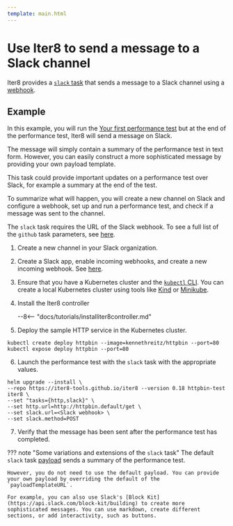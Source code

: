 ```yaml
---
template: main.html
---
```


# Use Iter8 to send a message to a Slack channel

Iter8 provides a [`slack` task](../../user-guide/tasks/slack.md)  that sends a message to a Slack channel using a [webhook](https://api.slack.com/messaging/webhooks).

## Example

In this example, you will run the [Your first performance test](../../getting-started/first-performance.md) but at the end of the performance test, Iter8 will send a message on Slack. 

The message will simply contain a summary of the performance test in text form. However, you can easily construct a more sophisticated message by providing your own payload template.

This task could provide important updates on a performance test over Slack, for example a summary at the end of the test.

To summarize what will happen, you will create a new channel on Slack and configure a webhook, set up and run a performance test, and check if a message was sent to the channel.

The `slack` task requires the URL of the Slack webhook. To see a full list of the `github` task parameters, see [here](../../user-guide/tasks/slack.md#parameters).

1. Create a new channel in your Slack organization.
2. Create a Slack app, enable incoming webhooks, and create a new incoming webhook. See [here](https://api.slack.com/messaging/webhooks).
3. Ensure that you have a Kubernetes cluster and the [`kubectl` CLI](https://kubernetes.io/docs/reference/kubectl/). You can create a local Kubernetes cluster using tools like [Kind](https://kind.sigs.k8s.io/) or [Minikube](https://minikube.sigs.k8s.io/docs/).
4. Install the Iter8 controller

    --8<-- "docs/tutorials/installiter8controller.md"
    
5. Deploy the sample HTTP service in the Kubernetes cluster.
```shell
kubectl create deploy httpbin --image=kennethreitz/httpbin --port=80
kubectl expose deploy httpbin --port=80
```
6. Launch the performance test with the `slack` task with the appropriate values.
```shell
helm upgrade --install \
--repo https://iter8-tools.github.io/iter8 --version 0.18 httpbin-test iter8 \
--set "tasks={http,slack}" \
--set http.url=http://httpbin.default/get \
--set slack.url=<Slack webhook> \
--set slack.method=POST
```
7. Verify that the message has been sent after the performance test has completed.

??? note "Some variations and extensions of the `slack` task"
    The default `slack` task [payload](https://raw.githubusercontent.com/iter8-tools/iter8/v0.18.3/templates/notify/_payload-slack.tpl) sends a summary of the performance test.

    However, you do not need to use the default payload. You can provide your own payload by overriding the default of the `payloadTemplateURL`.

    For example, you can also use Slack's [Block Kit](https://api.slack.com/block-kit/building) to create more sophisticated messages. You can use markdown, create different sections, or add interactivity, such as buttons.